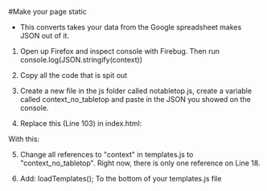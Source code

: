 #Make your page static

- This converts takes your data from the Google spreadsheet makes JSON out of it.

 1. Open up Firefox and inspect console with Firebug. Then run console.log(JSON.stringify(context))
 
 2. Copy all the code that is spit out
 
 3. Create a new file in the js folder called notabletop.js, create a variable called context_no_tabletop and paste in the JSON you showed on the console.
 
 4. Replace this (Line 103) in index.html:
 <script type="text/javascript" src="js/loadpagetabletop.js"></script>
 With this:
 <script type="text/javascript" src="js/notabletop.js"></script>

 5. Change all references to "context" in templates.js to "context_no_tabletop". Right now, there is only one reference on Line 18.

 6. Add:
loadTemplates();
 To the bottom of your templates.js file